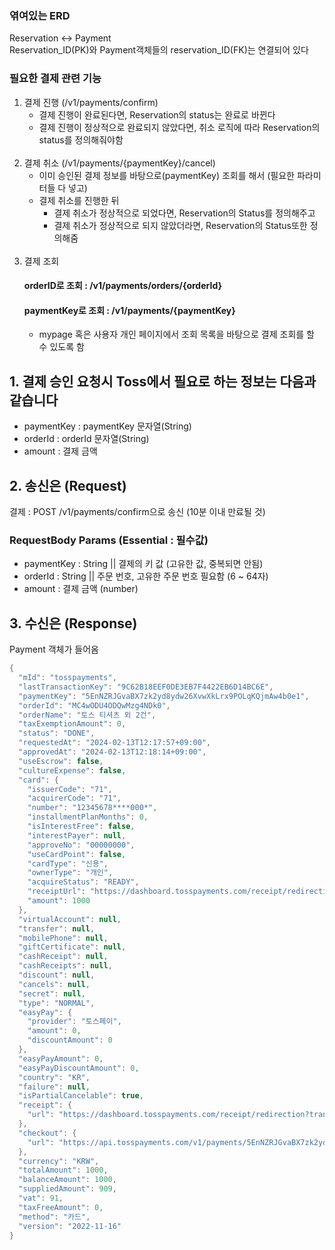

### 엮여있는 ERD
Reservation <-> Payment  
Reservation_ID(PK)와 Payment객체들의 reservation_ID(FK)는 연결되어 있다  

### 필요한 결제 관련 기능
1. 결제 진행 (/v1/payments/confirm)
   - 결제 진행이 완료된다면, Reservation의 status는 완료로 바뀐다
   - 결제 진행이 정상적으로 완료되지 않았다면, 취소 로직에 따라 Reservation의 status를 정의해줘야함   
     </br>
2. 결제 취소 (/v1/payments/{paymentKey}/cancel)
   - 이미 승인된 결제 정보를 바탕으로(paymentKey) 조회를 해서 (필요한 파라미터들 다 넣고)
   - 결제 취소를 진행한 뒤
     - 결제 취소가 정상적으로 되었다면, Reservation의 Status를 정의해주고
     - 결제 취소가 정상적으로 되지 않았더라면, Reservation의 Status또한 정의해줌  
       </br>
3. 결제 조회
    ####  orderID로 조회 : /v1/payments/orders/{orderId}
    #### paymentKey로 조회 : /v1/payments/{paymentKey}
   - mypage 혹은 사용자 개인 페이지에서 조회 목록을 바탕으로 결제 조회를 할 수 있도록 함

## 1. 결제 승인 요청시 Toss에서 필요로 하는 정보는 다음과 같습니다
- paymentKey : paymentKey 문자열(String)
- orderId : orderId 문자열(String)
- amount : 결제 금액

## 2. 송신은 (Request)
결제 : POST /v1/payments/confirm으로 송신 (10분 이내 만료될 것)

### RequestBody Params (Essential : 필수값)
- paymentKey : String || 결제의 키 값 (고유한 값, 중복되면 안됨)  
- orderId : String || 주문 번호, 고유한 주문 번호 필요함 (6 ~ 64자)  
- amount : 결제 금액 (number)  

## 3. 수신은 (Response)
Payment 객체가 들어옴
```java
{
  "mId": "tosspayments",
  "lastTransactionKey": "9C62B18EEF0DE3EB7F4422EB6D14BC6E",
  "paymentKey": "5EnNZRJGvaBX7zk2yd8ydw26XvwXkLrx9POLqKQjmAw4b0e1",
  "orderId": "MC4wODU4ODQwMzg4NDk0",
  "orderName": "토스 티셔츠 외 2건",
  "taxExemptionAmount": 0,
  "status": "DONE",
  "requestedAt": "2024-02-13T12:17:57+09:00",
  "approvedAt": "2024-02-13T12:18:14+09:00",
  "useEscrow": false,
  "cultureExpense": false,
  "card": {
    "issuerCode": "71",
    "acquirerCode": "71",
    "number": "12345678****000*",
    "installmentPlanMonths": 0,
    "isInterestFree": false,
    "interestPayer": null,
    "approveNo": "00000000",
    "useCardPoint": false,
    "cardType": "신용",
    "ownerType": "개인",
    "acquireStatus": "READY",
    "receiptUrl": "https://dashboard.tosspayments.com/receipt/redirection?transactionId=tviva20240213121757MvuS8&ref=PX",
    "amount": 1000
  },
  "virtualAccount": null,
  "transfer": null,
  "mobilePhone": null,
  "giftCertificate": null,
  "cashReceipt": null,
  "cashReceipts": null,
  "discount": null,
  "cancels": null,
  "secret": null,
  "type": "NORMAL",
  "easyPay": {
    "provider": "토스페이",
    "amount": 0,
    "discountAmount": 0
  },
  "easyPayAmount": 0,
  "easyPayDiscountAmount": 0,
  "country": "KR",
  "failure": null,
  "isPartialCancelable": true,
  "receipt": {
    "url": "https://dashboard.tosspayments.com/receipt/redirection?transactionId=tviva20240213121757MvuS8&ref=PX"
  },
  "checkout": {
    "url": "https://api.tosspayments.com/v1/payments/5EnNZRJGvaBX7zk2yd8ydw26XvwXkLrx9POLqKQjmAw4b0e1/checkout"
  },
  "currency": "KRW",
  "totalAmount": 1000,
  "balanceAmount": 1000,
  "suppliedAmount": 909,
  "vat": 91,
  "taxFreeAmount": 0,
  "method": "카드",
  "version": "2022-11-16"
}
```